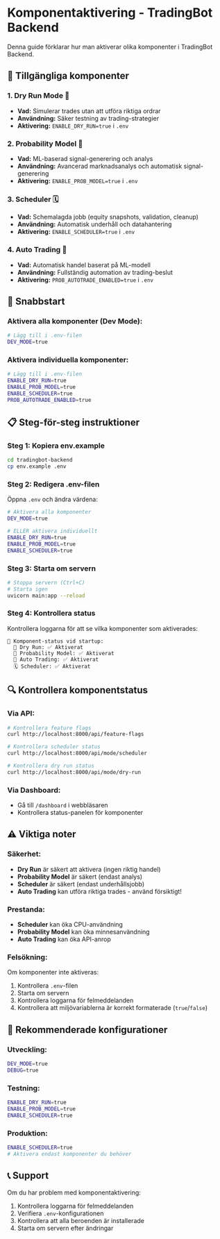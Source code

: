 # Komponentaktivering - TradingBot Backend

Denna guide förklarar hur man aktiverar olika komponenter i TradingBot Backend.

## 🔧 **Tillgängliga komponenter**

### 1. **Dry Run Mode** 📝
- **Vad:** Simulerar trades utan att utföra riktiga ordrar
- **Användning:** Säker testning av trading-strategier
- **Aktivering:** `ENABLE_DRY_RUN=true` i `.env`

### 2. **Probability Model** 🧠
- **Vad:** ML-baserad signal-generering och analys
- **Användning:** Avancerad marknadsanalys och automatisk signal-generering
- **Aktivering:** `ENABLE_PROB_MODEL=true` i `.env`

### 3. **Scheduler** 🗓️
- **Vad:** Schemalagda jobb (equity snapshots, validation, cleanup)
- **Användning:** Automatisk underhåll och datahantering
- **Aktivering:** `ENABLE_SCHEDULER=true` i `.env`

### 4. **Auto Trading** 🤖
- **Vad:** Automatisk handel baserat på ML-modell
- **Användning:** Fullständig automation av trading-beslut
- **Aktivering:** `PROB_AUTOTRADE_ENABLED=true` i `.env`

## 🚀 **Snabbstart**

### **Aktivera alla komponenter (Dev Mode):**
```bash
# Lägg till i .env-filen
DEV_MODE=true
```

### **Aktivera individuella komponenter:**
```bash
# Lägg till i .env-filen
ENABLE_DRY_RUN=true
ENABLE_PROB_MODEL=true
ENABLE_SCHEDULER=true
PROB_AUTOTRADE_ENABLED=true
```

## 📋 **Steg-för-steg instruktioner**

### **Steg 1: Kopiera env.example**
```bash
cd tradingbot-backend
cp env.example .env
```

### **Steg 2: Redigera .env-filen**
Öppna `.env` och ändra värdena:
```bash
# Aktivera alla komponenter
DEV_MODE=true

# ELLER aktivera individuellt
ENABLE_DRY_RUN=true
ENABLE_PROB_MODEL=true
ENABLE_SCHEDULER=true
```

### **Steg 3: Starta om servern**
```bash
# Stoppa servern (Ctrl+C)
# Starta igen
uvicorn main:app --reload
```

### **Steg 4: Kontrollera status**
Kontrollera loggarna för att se vilka komponenter som aktiverades:
```
🔧 Komponent-status vid startup:
  📝 Dry Run: ✅ Aktiverat
  🧠 Probability Model: ✅ Aktiverat
  🤖 Auto Trading: ✅ Aktiverat
  🗓️ Scheduler: ✅ Aktiverat
```

## 🔍 **Kontrollera komponentstatus**

### **Via API:**
```bash
# Kontrollera feature flags
curl http://localhost:8000/api/feature-flags

# Kontrollera scheduler status
curl http://localhost:8000/api/mode/scheduler

# Kontrollera dry run status
curl http://localhost:8000/api/mode/dry-run
```

### **Via Dashboard:**
- Gå till `/dashboard` i webbläsaren
- Kontrollera status-panelen för komponenter

## ⚠️ **Viktiga noter**

### **Säkerhet:**
- **Dry Run** är säkert att aktivera (ingen riktig handel)
- **Probability Model** är säkert (endast analys)
- **Scheduler** är säkert (endast underhållsjobb)
- **Auto Trading** kan utföra riktiga trades - använd försiktigt!

### **Prestanda:**
- **Scheduler** kan öka CPU-användning
- **Probability Model** kan öka minnesanvändning
- **Auto Trading** kan öka API-anrop

### **Felsökning:**
Om komponenter inte aktiveras:
1. Kontrollera `.env`-filen
2. Starta om servern
3. Kontrollera loggarna för felmeddelanden
4. Kontrollera att miljövariablerna är korrekt formaterade (`true`/`false`)

## 🎯 **Rekommenderade konfigurationer**

### **Utveckling:**
```bash
DEV_MODE=true
DEBUG=true
```

### **Testning:**
```bash
ENABLE_DRY_RUN=true
ENABLE_PROB_MODEL=true
ENABLE_SCHEDULER=true
```

### **Produktion:**
```bash
ENABLE_SCHEDULER=true
# Aktivera endast komponenter du behöver
```

## 📞 **Support**

Om du har problem med komponentaktivering:
1. Kontrollera loggarna för felmeddelanden
2. Verifiera `.env`-konfigurationen
3. Kontrollera att alla beroenden är installerade
4. Starta om servern efter ändringar
